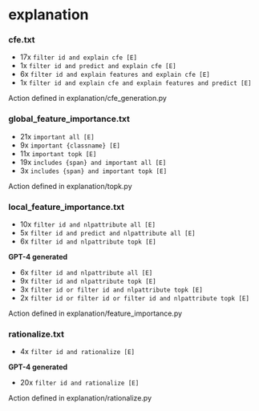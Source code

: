 # explanation

### cfe.txt
* 17x `filter id and explain cfe [E]`
* 1x `filter id and predict and explain cfe [E]`
* 6x `filter id and explain features and explain cfe [E]`
* 1x `filter id and explain cfe and explain features and predict [E]`

Action defined in explanation/cfe_generation.py


### global_feature_importance.txt
* 21x `important all [E]`
* 9x `important {classname} [E]`
* 11x `important topk [E]`
* 19x `includes {span} and important all [E]`
* 3x `includes {span} and important topk [E]`

Action defined in explanation/topk.py

### local_feature_importance.txt
* 10x `filter id and nlpattribute all [E]`
* 5x `filter id and predict and nlpattribute all [E]`
* 6x `filter id and nlpattribute topk [E]`

**GPT-4 generated**
* 6x `filter id and nlpattribute all [E]`
* 9x `filter id and nlpattribute topk [E]`
* 3x `filter id or filter id and nlpattribute topk [E]`
* 2x `filter id or filter id or filter id and nlpattribute topk [E]`

Action defined in explanation/feature_importance.py

### rationalize.txt
* 4x `filter id and rationalize [E]`

**GPT-4 generated**
* 20x `filter id and rationalize [E]`

Action defined in explanation/rationalize.py
